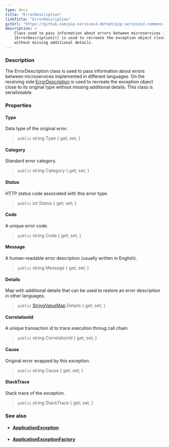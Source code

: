 ```yaml
---
type: docs
title: "ErrorDescription"
linkTitle: "ErrorDescription"
gitUrl: "https://github.com/pip-services3-dotnet/pip-services3-commons-dotnet"
description: >
    Class used to pass information about errors between microservices implemented in different languages. On the receiving side
    [ErrorDescription]() is used to recreate the exception object close to its original type
    without missing additional details.
---
```


### Description

The ErrorDescription class is used to pass information about errors between microservices implemented in different languages. On the receiving side [ErrorDescription]() is used to recreate the exception object close to its original type without missing additional details. This class is serializeable.

### Properties

#### Type
Data type of the original error. 
> `public` string Type { get; set; }

#### Category
Standard error category. 
> `public` string Category { get; set; }

#### Status
HTTP status code associated with this error type. 
> `public` int Status { get; set; }

#### Code
A unique error code. 
> `public` string Code { get; set; }

#### Message
A human-readable error description (usually written in English). 
> `public` string Message { get; set; }

#### Details
Map with additional details that can be used to restore an error description in other languages. 
> `public` [StringValueMap](../../data/string_value_map) Details { get; set; }

#### CorrelationId
A unique transaction id to trace execution throug call chain.    
> `public` string CorrelationId { get; set; }

#### Cause
Original error wrapped by this exception.  
> `public` string Cause { get; set; }

#### StackTrace
Stack trace of the exception.  
> `public` string StackTrace { get; set; }


### See also
- #### [ApplicationException](../application_exception)
- #### [ApplicationExceptionFactory](../application_exception_factory)
